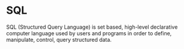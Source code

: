 # SQL
SQL (Structured Query Language) is set based, high-level declarative computer language used by users and programs in order to define, manipulate, control, query structured data.
